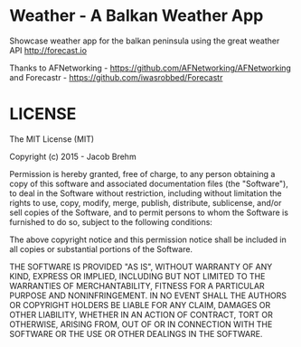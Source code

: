 # Weather - A Balkan Weather App
Showcase weather app for the balkan peninsula using the great weather API http://forecast.io



Thanks to AFNetworking - https://github.com/AFNetworking/AFNetworking  
and Forecastr - https://github.com/iwasrobbed/Forecastr




# LICENSE

The MIT License (MIT)

Copyright (c) 2015 - Jacob Brehm

Permission is hereby granted, free of charge, to any person obtaining a copy
of this software and associated documentation files (the "Software"), to deal
in the Software without restriction, including without limitation the rights
to use, copy, modify, merge, publish, distribute, sublicense, and/or sell
copies of the Software, and to permit persons to whom the Software is
furnished to do so, subject to the following conditions:

The above copyright notice and this permission notice shall be included in all
copies or substantial portions of the Software.

THE SOFTWARE IS PROVIDED "AS IS", WITHOUT WARRANTY OF ANY KIND, EXPRESS OR
IMPLIED, INCLUDING BUT NOT LIMITED TO THE WARRANTIES OF MERCHANTABILITY,
FITNESS FOR A PARTICULAR PURPOSE AND NONINFRINGEMENT. IN NO EVENT SHALL THE
AUTHORS OR COPYRIGHT HOLDERS BE LIABLE FOR ANY CLAIM, DAMAGES OR OTHER
LIABILITY, WHETHER IN AN ACTION OF CONTRACT, TORT OR OTHERWISE, ARISING FROM,
OUT OF OR IN CONNECTION WITH THE SOFTWARE OR THE USE OR OTHER DEALINGS IN THE
SOFTWARE.
